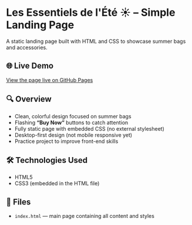 # Les Essentiels de l'Été ☀️ – Simple Landing Page

A static landing page built with HTML and CSS to showcase summer bags and accessories.

## 🌐 Live Demo

[View the page live on GitHub Pages](https://tonpseudo.github.io/nom-du-repo/)

## 🔍 Overview

- Clean, colorful design focused on summer bags
- Flashing **“Buy Now”** buttons to catch attention
- Fully static page with embedded CSS (no external stylesheet)
- Desktop-first design (not mobile responsive yet)
- Practice project to improve front-end skills

## 🛠️ Technologies Used

- HTML5
- CSS3 (embedded in the HTML file)

## 📁 Files

- `index.html` — main page containing all content and styles

